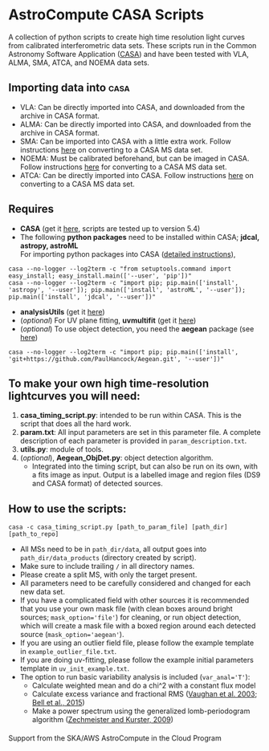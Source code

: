 # AstroCompute CASA Scripts
A collection of python scripts to create high time resolution light curves from calibrated interferometric data sets. These scripts run in the Common Astronomy Software Application ([CASA](http://casa.nrao.edu)) and have been tested with VLA, ALMA, SMA, ATCA, and NOEMA data sets.

## Importing data into <span class="smallcaps">casa</span>
* VLA: Can be directly imported into CASA, and downloaded from the archive in CASA format.
* ALMA: Can be directly imported into CASA, and downloaded from the archive in CASA format.
* SMA: Can be imported into CASA with a little extra work. Follow instructions [here](https://www.cfa.harvard.edu/sma/casa) on converting to a CASA MS data set.
* NOEMA: Must be calibrated beforehand, but can be imaged in CASA. Follow instructions [here](http://www.iram.fr/IRAMFR/ARC/documents/filler/casa-gildas.pdf) for converting to a CASA MS data set.
* ATCA: Can be directly imported into CASA. Follow instructions [here](https://casaguides.nrao.edu/index.php/ATCA_Tutorials) on converting to a CASA MS data set.

## Requires
* **CASA** (get it [here](https://casa.nrao.edu/casa_obtaining.shtml), scripts are tested up to version 5.4)
* The following **python packages** need to be installed within CASA; **jdcal, astropy, astroML**<br/>
For importing python packages into CASA ([detailed instructions](http://docs.astropy.org/en/stable/install.html)),<br/>
```
casa --no-logger --log2term -c "from setuptools.command import easy_install; easy_install.main(['--user', 'pip'])"
casa --no-logger --log2term -c "import pip; pip.main(['install', 'astropy', '--user']); pip.main(['install', 'astroML', '--user']); pip.main(['install', 'jdcal', '--user'])"
```
* **analysisUtils** (get it [here](https://casaguides.nrao.edu/index.php?title=Analysis_Utilities))
* (*optional*) For UV plane fitting, **uvmultifit** (get it [here](http://nordic-alma.se/support/software-tools))
* (*optional*) To use object detection, you need the **aegean** package (see [here](https://github.com/PaulHancock/Aegean)) <br/>
```
casa --no-logger --log2term -c "import pip; pip.main(['install', 'git+https://github.com/PaulHancock/Aegean.git', '--user'])"
```

## To make your own high time-resolution lightcurves you will need:
1. **casa_timing_script.py**: intended to be run within CASA. This is the script that does all the hard work.
2. **param.txt**: All input parameters are set in this parameter file. A complete description of each parameter is provided in `param_description.txt`.
2. **utils.py**: module of tools.
3. (*optional*), **Aegean_ObjDet.py**: object detection algorithm.
   * Integrated into the timing script, but can also be run on its own, with a fits image as input. Output is a labelled image and region files (DS9 and CASA format) of detected sources.
## How to use the scripts:
```
casa -c casa_timing_script.py [path_to_param_file] [path_dir] [path_to_repo]
```
   * All MSs need to be in `path_dir/data`, all output goes into `path_dir/data_products` (directory created by script).
   * Make sure to include trailing `/` in all directory names.
   * Please create a split MS, with only the target present.
   * All parameters need to be carefully considered and changed for each new data set.
   * If you have a complicated field with other sources it is recommended that you use your own mask file (with clean boxes around bright sources; `mask_option='file'`) for cleaning, or run object detection, which will create a mask file with a boxed region around each detected source (`mask_option='aegean'`).
   * If you are using an outlier field file, please follow the example template in `example_outlier_file.txt`.
   * If you are doing uv-fitting, please follow the example initial parameters template in `uv_init_example.txt`.
   * The option to run basic variability analysis is included (`var_anal='T'`):
      * Calculate weighted mean and do a chi^2 with a constant flux model
      * Calculate excess variance and fractional RMS ([Vaughan et al. 2003](http://adsabs.harvard.edu/abs/2003MNRAS.345.1271V); [Bell et al., 2015](http://adsabs.harvard.edu/abs/2015MNRAS.450.4221B))
      * Make a power spectrum using the generalized lomb-periodogram algorithm ([Zechmeister and Kurster, 2009](http://adsabs.harvard.edu/abs/2009A%26A...496..577Z))

####
Support from the SKA/AWS AstroCompute in the Cloud Program

